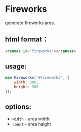 # Fireworks
generate fireworks area.

## html format：
```html
<canvas id="fireworks"></canvas>
```

## usage:
```javascript
new Fireworks('#fireworks', {
    width: 300,
    height: 300
});
```

## options:
* `width` - area width
* `count` - area height